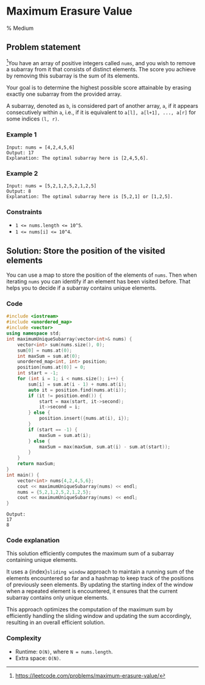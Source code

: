 # Maximum Erasure Value
% Medium
## Problem statement

[^url]You have an array of positive integers called `nums`, and you wish to remove a subarray from it that consists of distinct elements. The score you achieve by removing this subarray is the sum of its elements.

Your goal is to determine the highest possible score attainable by erasing exactly one subarray from the provided array.

A subarray, denoted as `b`, is considered part of another array, `a`, if it appears consecutively within `a`, i.e., if it is equivalent to `a[l], a[l+1], ..., a[r]` for some indices `(l, r)`.

[^url]: https://leetcode.com/problems/maximum-erasure-value/ 
### Example 1
```text
Input: nums = [4,2,4,5,6]
Output: 17
Explanation: The optimal subarray here is [2,4,5,6].
```

### Example 2
```text
Input: nums = [5,2,1,2,5,2,1,2,5]
Output: 8
Explanation: The optimal subarray here is [5,2,1] or [1,2,5].
``` 

### Constraints

* `1 <= nums.length <= 10^5`.
* `1 <= nums[i] <= 10^4`.

## Solution: Store the position of the visited elements

You can use a map to store the position of the elements of `nums`. Then when iterating `nums` you can identify if an element has been visited before. That helps you to decide if a subarray contains unique elements.


### Code
```cpp
#include <iostream>
#include <unordered_map>
#include <vector>
using namespace std;
int maximumUniqueSubarray(vector<int>& nums) {
    vector<int> sum(nums.size(), 0);
    sum[0] = nums.at(0);
    int maxSum = sum.at(0);
    unordered_map<int, int> position;
    position[nums.at(0)] = 0;
    int start = -1;
    for (int i = 1; i < nums.size(); i++) {
        sum[i] = sum.at(i - 1) + nums.at(i);
        auto it = position.find(nums.at(i));
        if (it != position.end()) {
            start = max(start, it->second);
            it->second = i;
        } else {
            position.insert({nums.at(i), i});
        }            
        if (start == -1) {
            maxSum = sum.at(i);
        } else {
            maxSum = max(maxSum, sum.at(i) - sum.at(start));
        }
    }
    return maxSum;
}
int main() {
    vector<int> nums{4,2,4,5,6};
    cout << maximumUniqueSubarray(nums) << endl;
    nums = {5,2,1,2,5,2,1,2,5};
    cout << maximumUniqueSubarray(nums) << endl;
}
```
```text
Output:
17
8
```

### Code explanation

This solution efficiently computes the maximum sum of a subarray containing unique elements. 

It uses a {index}`sliding window` approach to maintain a running sum of the elements encountered so far and a hashmap to keep track of the positions of previously seen elements. By updating the starting index of the window when a repeated element is encountered, it ensures that the current subarray contains only unique elements. 

This approach optimizes the computation of the maximum sum by efficiently handling the sliding window and updating the sum accordingly, resulting in an overall efficient solution.

### Complexity

* Runtime: `O(N)`, where `N = nums.length`.
* Extra space: `O(N)`.


